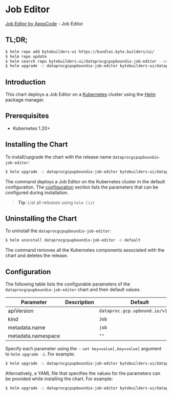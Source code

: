 # Job Editor

[Job Editor by AppsCode](https://byte.builders) - Job Editor

## TL;DR;

```bash
$ helm repo add bytebuilders-ui https://bundles.byte.builders/ui/
$ helm repo update
$ helm search repo bytebuilders-ui/dataprocgcpupboundio-job-editor --version=v0.4.18
$ helm upgrade -i dataprocgcpupboundio-job-editor bytebuilders-ui/dataprocgcpupboundio-job-editor -n default --create-namespace --version=v0.4.18
```

## Introduction

This chart deploys a Job Editor on a [Kubernetes](http://kubernetes.io) cluster using the [Helm](https://helm.sh) package manager.

## Prerequisites

- Kubernetes 1.20+

## Installing the Chart

To install/upgrade the chart with the release name `dataprocgcpupboundio-job-editor`:

```bash
$ helm upgrade -i dataprocgcpupboundio-job-editor bytebuilders-ui/dataprocgcpupboundio-job-editor -n default --create-namespace --version=v0.4.18
```

The command deploys a Job Editor on the Kubernetes cluster in the default configuration. The [configuration](#configuration) section lists the parameters that can be configured during installation.

> **Tip**: List all releases using `helm list`

## Uninstalling the Chart

To uninstall the `dataprocgcpupboundio-job-editor`:

```bash
$ helm uninstall dataprocgcpupboundio-job-editor -n default
```

The command removes all the Kubernetes components associated with the chart and deletes the release.

## Configuration

The following table lists the configurable parameters of the `dataprocgcpupboundio-job-editor` chart and their default values.

|     Parameter      | Description |                   Default                    |
|--------------------|-------------|----------------------------------------------|
| apiVersion         |             | <code>dataproc.gcp.upbound.io/v1beta1</code> |
| kind               |             | <code>Job</code>                             |
| metadata.name      |             | <code>job</code>                             |
| metadata.namespace |             | <code>""</code>                              |


Specify each parameter using the `--set key=value[,key=value]` argument to `helm upgrade -i`. For example:

```bash
$ helm upgrade -i dataprocgcpupboundio-job-editor bytebuilders-ui/dataprocgcpupboundio-job-editor -n default --create-namespace --version=v0.4.18 --set apiVersion=dataproc.gcp.upbound.io/v1beta1
```

Alternatively, a YAML file that specifies the values for the parameters can be provided while
installing the chart. For example:

```bash
$ helm upgrade -i dataprocgcpupboundio-job-editor bytebuilders-ui/dataprocgcpupboundio-job-editor -n default --create-namespace --version=v0.4.18 --values values.yaml
```
